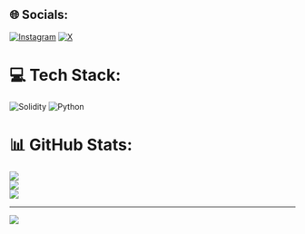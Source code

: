 
## 🌐 Socials:
[![Instagram](https://img.shields.io/badge/Instagram-%23E4405F.svg?logo=Instagram&logoColor=white)](https://instagram.com/0xstacker) [![X](https://img.shields.io/badge/X-black.svg?logo=X&logoColor=white)](https://x.com/_0xstacker) 

# 💻 Tech Stack:
![Solidity](https://img.shields.io/badge/Solidity-%23363636.svg?style=for-the-badge&logo=solidity&logoColor=white) ![Python](https://img.shields.io/badge/python-3670A0?style=for-the-badge&logo=python&logoColor=ffdd54)
# 📊 GitHub Stats:
![](https://github-readme-stats.vercel.app/api?username=0xStacker&theme=dark&hide_border=false&include_all_commits=true&count_private=true)<br/>
![](https://github-readme-streak-stats.herokuapp.com/?user=0xStacker&theme=dark&hide_border=false)<br/>
![](https://github-readme-stats.vercel.app/api/top-langs/?username=0xStacker&theme=dark&hide_border=false&include_all_commits=true&count_private=true&layout=compact)

---
[![](https://visitcount.itsvg.in/api?id=0xStacker&icon=0&color=0)](https://visitcount.itsvg.in)

<!-- Proudly created with GPRM ( https://gprm.itsvg.in ) -->
